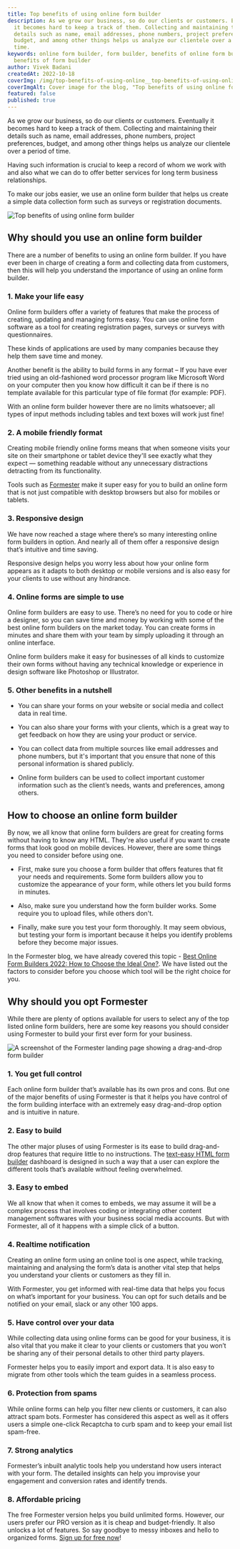 ```yaml
---
title: Top benefits of using online form builder
description: As we grow our business, so do our clients or customers. Eventually
  it becomes hard to keep a track of them. Collecting and maintaining their
  details such as name, email addresses, phone numbers, project preferences,
  budget, and among other things helps us analyze our clientele over a period of
  time.
keywords: online form builder, form builder, benefits of online form builder,
  benefits of form builder
author: Vivek Badani
createdAt: 2022-10-18
coverImg: /img/top-benefits-of-using-online__top-benefits-of-using-online-form-builder.png
coverImgAlt: Cover image for the blog, "Top benefits of using online form builder"
featured: false
published: true
---
```


As we grow our business, so do our clients or customers. Eventually
it becomes hard to keep a track of them. Collecting and maintaining their
details such as name, email addresses, phone numbers, project preferences,
budget, and among other things helps us analyze our clientele over a period of
time.

Having such information is crucial to keep a record of whom we work with and also what we can do to offer better services for long term business relationships.

To make our jobs easier, we use an online form builder that helps us create a simple data collection form such as surveys or registration documents.

![Top benefits of using online form builder](/img/top-benefits-of-using-online__top-benefits-of-using-online-form-builder.png 'Top benefits of using online form builder')

## Why should you use an online form builder

There are a number of benefits to using an online form builder. If you have ever been in charge of creating a form and collecting data from customers, then this will help you understand the importance of using an online form builder.

### 1. Make your life easy

Online form builders offer a variety of features that make the process of creating, updating and managing forms easy. You can use online form software as a tool for creating registration pages, surveys or surveys with questionnaires.

These kinds of applications are used by many companies because they help them save time and money.

Another benefit is the ability to build forms in any format – If you have ever tried using an old-fashioned word processor program like Microsoft Word on your computer then you know how difficult it can be if there is no template available for this particular type of file format (for example: PDF).

With an online form builder however there are no limits whatsoever; all types of input methods including tables and text boxes will work just fine!

### 2. A mobile friendly format

Creating mobile friendly online forms means that when someone visits your site on their smartphone or tablet device they'll see exactly what they expect — something readable without any unnecessary distractions detracting from its functionality.

Tools such as [Formester](https://formester.com/) make it super easy for you to build an online form that is not just compatible with desktop browsers but also for mobiles or tablets.

### 3. Responsive design

We have now reached a stage where there’s so many interesting online form builders in option. And nearly all of them offer a responsive design that’s intuitive and time saving.

Responsive design helps you worry less about how your online form appears as it adapts to both desktop or mobile versions and is also easy for your clients to use without any hindrance.

### 4. Online forms are simple to use

Online form builders are easy to use. There’s no need for you to code or hire a designer, so you can save time and money by working with some of the best online form builders on the market today. You can create forms in minutes and share them with your team by simply uploading it through an online interface.

Online form builders make it easy for businesses of all kinds to customize their own forms without having any technical knowledge or experience in design software like Photoshop or Illustrator.

### 5. Other benefits in a nutshell

- You can share your forms on your website or social media and collect data in real time.

- You can also share your forms with your clients, which is a great way to get feedback on how they are using your product or service.

- You can collect data from multiple sources like email addresses and phone numbers, but it's important that you ensure that none of this personal information is shared publicly.

- Online form builders can be used to collect important customer information such as the client’s needs, wants and preferences, among others.

## How to choose an online form builder

By now, we all know that online form builders are great for creating forms without having to know any HTML. They're also useful if you want to create forms that look good on mobile devices. However, there are some things you need to consider before using one.

- First, make sure you choose a form builder that offers features that fit your needs and requirements. Some form builders allow you to customize the appearance of your form, while others let you build forms in minutes.

- Also, make sure you understand how the form builder works. Some require you to upload files, while others don't.

- Finally, make sure you test your form thoroughly. It may seem obvious, but testing your form is important because it helps you identify problems before they become major issues.

In the Formester blog, we have already covered this topic - [Best Online Form Builders 2022: How to Choose the Ideal One?](https://formester.com/blog/best-online-form-builders/ 'Best online form builders 2022'). We have listed out the factors to consider before you choose which tool will be the right choice for you.

## Why should you opt Formester

While there are plenty of options available for users to select any of the top listed online form builders, here are some key reasons you should consider using Formester to build your first ever form for your business.

![A screenshot of the Formester landing page showing a drag-and-drop form builder](/img/top-benefits-of-using-online__formester-landing-page.png 'A screenshot of the Formester landing page showing a drag-and-drop form builder')

### 1. You get full control

Each online form builder that’s available has its own pros and cons. But one of the major benefits of using Formester is that it helps you have control of the form building interface with an extremely easy drag-and-drop option and is intuitive in nature.

### 2. Easy to build

The other major pluses of using Formester is its ease to build drag-and-drop features that require little to no instructions. The [text-easy HTML form builder](https://formester.com/ 'Formester') dashboard is designed in such a way that a user can explore the different tools that’s available without feeling overwhelmed.

### 3. Easy to embed

We all know that when it comes to embeds, we may assume it will be a complex process that involves coding or integrating other content management softwares with your business social media accounts. But with Formester, all of it happens with a simple click of a button.

### 4. Realtime notification

Creating an online form using an online tool is one aspect, while tracking, maintaining and analysing the form’s data is another vital step that helps you understand your clients or customers as they fill in.

With Formester, you get informed with real-time data that helps you focus on what’s important for your business. You can opt for such details and be notified on your email, slack or any other 100 apps.

### 5. Have control over your data

While collecting data using online forms can be good for your business, it is also vital that you make it clear to your clients or customers that you won’t be sharing any of their personal details to other third party players.

Formester helps you to easily import and export data. It is also easy to migrate from other tools which the team guides in a seamless process.

### 6. Protection from spams

While online forms can help you filter new clients or customers, it can also attract spam bots. Formester has considered this aspect as well as it offers users a simple one-click Recaptcha to curb spam and to keep your email list spam-free.

### 7. Strong analytics

Formester’s inbuilt analytic tools help you understand how users interact with your form. The detailed insights can help you improvise your engagement and conversion rates and identify trends.

### 8. Affordable pricing

The free Formester version helps you build unlimited forms. However, our users prefer our PRO version as it is cheap and budget-friendly. It also unlocks a lot of features. So say goodbye to messy inboxes and hello to organized forms.
[Sign up for free now](https://app.formester.com/users/sign_up)!
